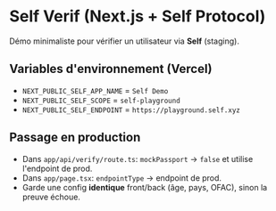 # Self Verif (Next.js + Self Protocol)

Démo minimaliste pour vérifier un utilisateur via **Self** (staging).

## Variables d'environnement (Vercel)
- `NEXT_PUBLIC_SELF_APP_NAME` = `Self Demo`
- `NEXT_PUBLIC_SELF_SCOPE` = `self-playground`
- `NEXT_PUBLIC_SELF_ENDPOINT` = `https://playground.self.xyz`

## Passage en production
- Dans `app/api/verify/route.ts`: `mockPassport` -> `false` et utilise l'endpoint de prod.
- Dans `app/page.tsx`: `endpointType` -> endpoint de prod.
- Garde une config **identique** front/back (âge, pays, OFAC), sinon la preuve échoue.
